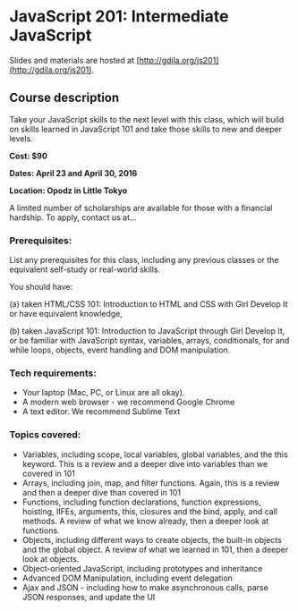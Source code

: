 # JavaScript 201: Intermediate JavaScript

Slides and materials are hosted at [http://gdila.org/js201](http://gdila.org/js201).

## Course description

Take your JavaScript skills to the next level with this class, which will build on skills learned in JavaScript 101 and take those skills to new and deeper levels.

**Cost: $90**

**Dates: April 23 and April 30, 2016**

**Location: Opodz in Little Tokyo**

A limited number of scholarships are available for those with a financial hardship. To apply, contact us at...


### Prerequisites:

List any prerequisites for this class, including any previous classes or the equivalent self-study or real-world skills.

You should have:

(a) taken HTML/CSS 101: Introduction to HTML and CSS with Girl Develop It or have equivalent knowledge,

(b) taken JavaScript 101: Introduction to JavaScript through Girl Develop It, or be familiar with JavaScript syntax, variables, arrays, conditionals, for and while loops, objects, event handling and DOM manipulation.


### Tech requirements:

 - Your laptop (Mac, PC, or Linux are all okay).
 - A modern web browser - we recommend Google Chrome
 - A text editor. We recommend Sublime Text


### Topics covered:

 - Variables, including scope, local variables, global variables, and the this keyword. This is a review and a deeper dive into variables than we covered in 101
 - Arrays, including join, map, and filter functions. Again, this is a review and then a deeper dive than covered in 101
 - Functions, including function declarations, function expressions, hoisting, IIFEs, arguments, this, closures and the bind, apply, and call methods. A review of what we know already, then a deeper look at functions.
 - Objects, including different ways to create objects, the built-in objects and the global object. A review of what we learned in 101, then a deeper look at objects.
 - Object-oriented JavaScript, including prototypes and inheritance
 - Advanced DOM Manipulation, including event delegation
 - Ajax and JSON - including how to make asynchronous calls, parse JSON responses, and update the UI
